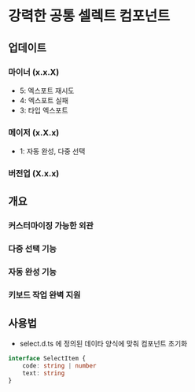 # 강력한 공통 셀렉트 컴포넌트

## 업데이트

### 마이너 (x.x.X)

- 5: 엑스포트 재시도
- 4: 엑스포트 실패
- 3: 타입 엑스포트

### 메이저 (x.X.x)

- 1: 자동 완성, 다중 선택

### 버전업 (X.x.x)

## 개요

### 커스터마이징 가능한 외관

### 다중 선택 기능

### 자동 완성 기능

### 키보드 작업 완벽 지원

## 사용법

- select.d.ts 에 정의된 데이타 양식에 맞춰 컴포넌트 초기화
```ts
interface SelectItem {
	code: string | number
	text: string
}
```